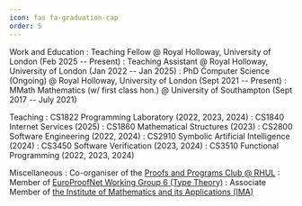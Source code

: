 ```yaml
---
icon: fas fa-graduation-cap
order: 5
---
```


Work and Education
: Teaching Fellow @ Royal Holloway, University of London 
    (Feb 2025 -- Present) 
: Teaching Assistant @ Royal Holloway, University of London 
    (Jan 2022 -- Jan 2025) 
: PhD Computer Science (Ongoing) @ Royal Holloway, University of London 
    (Sept 2021 -- Present)
: MMath Mathematics (w/ first class hon.) @ University of Southampton 
    (Sept 2017 -- July 2021)

Teaching
: CS1822 Programming Laboratory (2022, 2023, 2024)
: CS1840 Internet Services (2025)
: CS1860 Mathematical Structures (2023)
: CS2800 Software Engineering (2022, 2024)
: CS2910 Symbolic Artificial Intelligence (2024)
: CS3450 Software Verification (2023, 2024)
: CS3510 Functional Programming (2022, 2023, 2024)

Miscellaneous
: Co-organiser of the [Proofs and Programs Club @ RHUL](https://papc-rhul.github.io/)
: Member of [EuroProofNet Working Group 6 (Type Theory)](https://europroofnet.github.io/wg6/)
: Associate Member of [the Institute of Mathematics and its Applications (IMA)](https://ima.org.uk/)